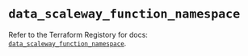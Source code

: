 # `data_scaleway_function_namespace`

Refer to the Terraform Registory for docs: [`data_scaleway_function_namespace`](https://registry.terraform.io/providers/scaleway/scaleway/2.27.0/docs/data-sources/function_namespace).
